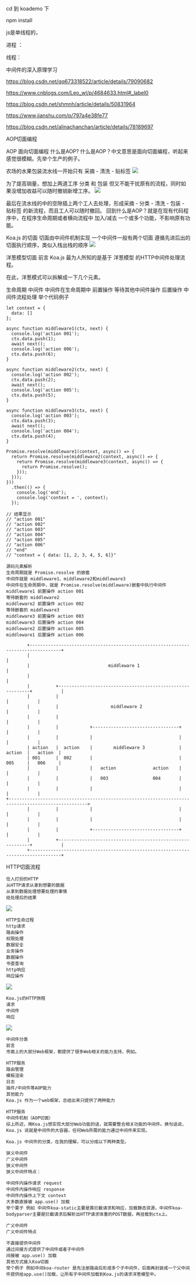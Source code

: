 cd 到 koademo 下

npm install 

js是单线程的，

进程 ：

线程：

中间件的深入原理学习

https://blog.csdn.net/qq673318522/article/details/79090682


https://www.cnblogs.com/Leo_wl/p/4684633.html#_label0


https://blog.csdn.net/shmnh/article/details/50831964


https://www.jianshu.com/p/797a4e38fe77


https://blog.csdn.net/alinachanchan/article/details/78189697


AOP切面编程

AOP 面向切面编程
什么是AOP?
什么是AOP？中文意思是面向切面编程，听起来感觉很模糊。先举个生产的例子。

农场的水果包装流水线一开始只有 采摘 - 清洗 - 贴标签
<img src="https://user-images.githubusercontent.com/8216630/42586566-0014a912-856b-11e8-8e96-6aa54db8f60c.png">

为了提高销量，想加上两道工序 分类 和 包装 但又不能干扰原有的流程，同时如果没增加收益可以随时撤销新增工序。
<img src="https://user-images.githubusercontent.com/8216630/42586569-0113afe8-856b-11e8-9580-4238053ddc60.png">

最后在流水线的中的空隙插上两个工人去处理，形成采摘 - 分类 - 清洗 - 包装 - 贴标签 的新流程，而且工人可以随时撤回。
回到什么是AOP？就是在现有代码程序中，在程序生命周期或者横向流程中 加入/减去 一个或多个功能，不影响原有功能。

Koa.js 的切面
切面由中间件机制实现
一个中间件一般有两个切面
遵循先进后出的切面执行顺序，类似入栈出栈的顺序
<img src="https://user-images.githubusercontent.com/8216630/42587672-084c4402-856e-11e8-8fb4-dde31009baad.png">


洋葱模型切面
前言
Koa.js 最为人所知的是基于 洋葱模型 的HTTP中间件处理流程。

在此，洋葱模式可以拆解成一下几个元素。

生命周期
中间件
中间件在生命周期中
前置操作
等待其他中间件操作
后置操作
中间件流程处理
举个代码例子
```
let context = {
  data: []
};

async function middleware1(ctx, next) {
  console.log('action 001');
  ctx.data.push(1);
  await next();
  console.log('action 006');
  ctx.data.push(6);
}

async function middleware2(ctx, next) {
  console.log('action 002');
  ctx.data.push(2);
  await next();
  console.log('action 005');
  ctx.data.push(5);
}

async function middleware3(ctx, next) {
  console.log('action 003');
  ctx.data.push(3);
  await next();
  console.log('action 004');
  ctx.data.push(4);
}

Promise.resolve(middleware1(context, async() => {
  return Promise.resolve(middleware2(context, async() => {
    return Promise.resolve(middleware3(context, async() => {
      return Promise.resolve();
    }));
  }));
}))
  .then(() => {
    console.log('end');
    console.log('context = ', context);
  });

// 结果显示
// "action 001"
// "action 002"
// "action 003"
// "action 004"
// "action 005"
// "action 006"
// "end"
// "context = { data: [1, 2, 3, 4, 5, 6]}"
```
```
源码元素解析
生命周期就是 Promise.resolve 的嵌套
中间件就是 middleware1、middleware2和middleware3
中间件在生命周期中，就是 Promise.resolve(middleware)嵌套中执行中间件
middleware1 前置操作 action 001
等待嵌套的 middleware2
middleware2 前置操作 action 002
等待嵌套的 middleware3
middleware3 前置操作 action 003
middleware3 后置操作 action 004
middleware2 后置操作 action 005
middleware1 后置操作 action 006
```
```
        +----------------------------------------------------------------------------------+
        |                                                                                  |
        |                              middleware 1                                        |
        |                                                                                  |
        |          +-----------------------------------------------------------+           |
        |          |                                                           |           |
        |          |                    middleware 2                           |           |
        |          |                                                           |           |
        |          |            +---------------------------------+            |           |
        |          |            |                                 |            |           |
        | action   |  action    |        middleware 3             |    action  |   action  |
        | 001      |  002       |                                 |    005     |   006     |
        |          |            |   action              action    |            |           |
        |          |            |   003                 004       |            |           |
        |          |            |                                 |            |           |
+---------------------------------------------------------------------------------------------------->
        |          |            |                                 |            |           |
        |          |            |                                 |            |           |
        |          |            +---------------------------------+            |           |
        |          +-----------------------------------------------------------+           |
        +----------------------------------------------------------------------------------+
```



HTTP切面流程
```
任人打扮的HTTP
从HTTP请求从拿到想要的数据
从拿到数据处理想要处理的事情
给处理后的结果
```
<img src="https://user-images.githubusercontent.com/8216630/42408394-9db3991e-81fe-11e8-8a32-940941ad4480.jpeg">

```
HTTP生命过程
http请求
路由操作
权限处理
数据安全
业务操作
数据操作
书查查询
http响应
响应操作
```
<img src="https://user-images.githubusercontent.com/8216630/42408395-9efe19ca-81fe-11e8-9a6e-3dc5b1896dca.jpeg">

```
Koa.js的HTTP旅程
请求
中间件
响应
```

<img src="https://user-images.githubusercontent.com/8216630/42408401-ada72fca-81fe-11e8-9f05-c5a93bb15670.jpeg">



```
中间件分类
前言
市面上的大部分Web框架，都提供了很多Web相关的能力支持，例如。

HTTP服务
路由管理
模板渲染
日志
插件/中间件等AOP能力
其他能力
Koa.js 作为一个web框架，总结出来只提供了两种能力

HTTP服务
中间件机制（AOP切面）
综上所述，用Koa.js想实现大部分Web功能的话，就需要整合相关功能的中间件。换句话说，Koa.js 说就是中间件的大容器，任何Web所需的能力通过中间件来实现。

Koa.js 中间件的分类，在我的理解，可以分成以下两种类型。

狭义中间件
广义中间件
狭义中间件
狭义中间件特点：

中间件内操作请求 request
中间件内操作响应 response
中间件内操作上下文 context
大多数直接被 app.use() 加载
举个栗子 例如 中间件koa-static主要是靠拦截请求和响应，加载静态资源，中间件koa-bodyparser主要是拦截请求后解析出HTTP请求体重的POST数据，再挂载到ctx上。

广义中间件
广义中间件特点

不直接提供中间件
通过间接方式提供了中间件或者子中间件
间接被 app.use() 加载
其他方式接入Koa切面
举个例子 例如中间koa-router 是先注册路由后形成多个子中间件，后面再封装成一个父中间件提供给app.use()加载，让所有子中间件加载到Koa.js的请求洋葱模型中。
```
